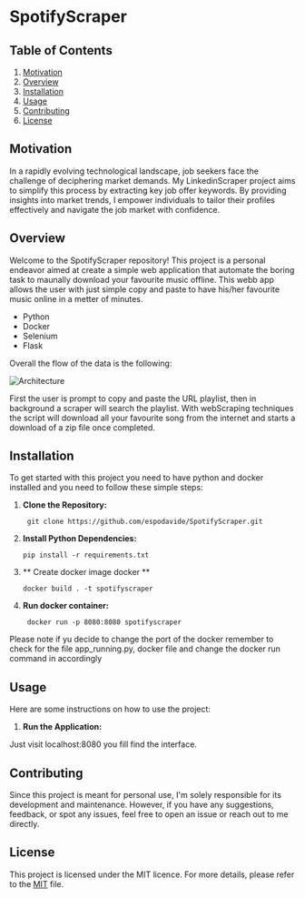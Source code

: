 # SpotifyScraper
## Table of Contents
1. [Motivation](#motivation)
2. [Overview](#overview)
3. [Installation](#installation)
4. [Usage](#usage)
6. [Contributing](#contributing)
7. [License](#license)

## Motivation
In a rapidly evolving technological landscape, job seekers face the challenge of deciphering market demands. My LinkedinScraper project aims to simplify this process by extracting key job offer keywords. By providing insights into market trends, I empower individuals to tailor their profiles effectively and navigate the job market with confidence.

## Overview

Welcome to the SpotifyScraper repository! This project is a personal endeavor aimed at create a simple web application that automate the boring task to maunally download your favourite music offline. This webb app allows the user with just simple copy and paste to have his/her favourite music online in a metter of minutes.
* Python
* Docker
* Selenium
* Flask

Overall the flow of the data is the following:

![Architecture](AirQaulityLight.png)


First the user is prompt to copy and paste the URL playlist, then in background a scraper will search the playlist. With webScraping techniques the script will download all your favourite song from the internet and starts a download of a zip file once completed.
## Installation

To get started with this project you need to have python and docker installed  and  you need to follow these simple steps:

1. **Clone the Repository:**
   
        git clone https://github.com/espodavide/SpotifyScraper.git
   
2. **Install Python Dependencies:**

       pip install -r requirements.txt

3. ** Create docker image docker **

       docker build . -t spotifyscraper 
   
4. **Run docker container:**

        docker run -p 8080:8080 spotifyscraper

Please note if yu decide to change the port of the docker remember to check for the file app_running.py, docker file and change the docker run command in accordingly
  
  


## Usage

Here are some instructions on how to use the project:

1. **Run the Application:**
   
Just visit localhost:8080 you fill find the interface. 


## Contributing

Since this project is meant for personal use, I'm solely responsible for its development and maintenance. However, if you have any suggestions, feedback, or spot any issues, feel free to open an issue or reach out to me directly.

## License
This project is licensed under the MIT licence. For more details, please refer to the [MIT](https://choosealicense.com/licenses/mit/) file.


